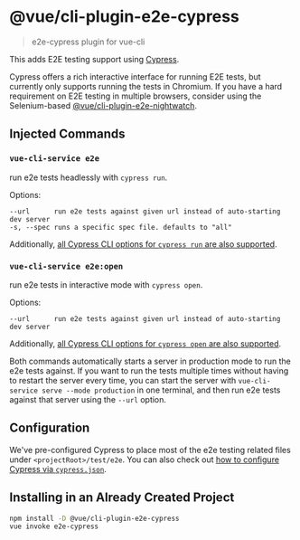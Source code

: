 # @vue/cli-plugin-e2e-cypress

> e2e-cypress plugin for vue-cli

This adds E2E testing support using [Cypress](https://www.cypress.io/).

Cypress offers a rich interactive interface for running E2E tests, but currently only supports running the tests in Chromium. If you have a hard requirement on E2E testing in multiple browsers, consider using the Selenium-based [@vue/cli-plugin-e2e-nightwatch](https://github.com/vuejs/vue-cli/tree/dev/packages/%40vue/cli-plugin-e2e-nightwatch).

## Injected Commands

### `vue-cli-service e2e`

run e2e tests headlessly with `cypress run`.

Options:

```
--url      run e2e tests against given url instead of auto-starting dev server
-s, --spec runs a specific spec file. defaults to "all"
```

Additionally, [all Cypress CLI options for `cypress run` are also supported](https://docs.cypress.io/guides/guides/command-line.html#cypress-run).

### `vue-cli-service e2e:open`

run e2e tests in interactive mode with `cypress open`.

Options:

```
--url      run e2e tests against given url instead of auto-starting dev server
```

Additionally, [all Cypress CLI options for `cypress open` are also supported](https://docs.cypress.io/guides/guides/command-line.html#cypress-open).

Both commands automatically starts a server in production mode to run the e2e tests against. If you want to run the tests multiple times without having to restart the server every time, you can start the server with `vue-cli-service serve --mode production` in one terminal, and then run e2e tests against that server using the `--url` option.

## Configuration

We've pre-configured Cypress to place most of the e2e testing related files under `<projectRoot>/test/e2e`. You can also check out [how to configure Cypress via `cypress.json`](https://docs.cypress.io/guides/references/configuration.html#Options).

## Installing in an Already Created Project

``` sh
npm install -D @vue/cli-plugin-e2e-cypress
vue invoke e2e-cypress
```
